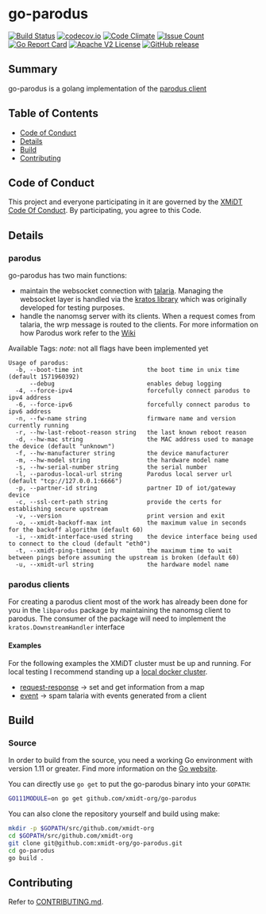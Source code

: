 # go-parodus

[![Build Status](https://travis-ci.com/xmidt-org/go-parodus.svg?branch=master)](https://travis-ci.com/xmidt-org/go-parodus)
[![codecov.io](http://codecov.io/github/xmidt-org/go-parodus/coverage.svg?branch=master)](http://codecov.io/github/xmidt-org/go-parodus?branch=master)
[![Code Climate](https://codeclimate.com/github/xmidt-org/go-parodus/badges/gpa.svg)](https://codeclimate.com/github/xmidt-org/go-parodus)
[![Issue Count](https://codeclimate.com/github/xmidt-org/go-parodus/badges/issue_count.svg)](https://codeclimate.com/github/xmidt-org/go-parodus)
[![Go Report Card](https://goreportcard.com/badge/github.com/xmidt-org/go-parodus)](https://goreportcard.com/report/github.com/xmidt-org/go-parodus)
[![Apache V2 License](http://img.shields.io/badge/license-Apache%20V2-blue.svg)](https://github.com/xmidt-org/go-parodus/blob/master/LICENSE)
[![GitHub release](https://img.shields.io/github/release/xmidt-org/go-parodus.svg)](CHANGELOG.md)


## Summary

go-parodus is a golang implementation of the [parodus client](https://github.com/xmidt-org/parodus)


## Table of Contents

- [Code of Conduct](#code-of-conduct)
- [Details](#details)
- [Build](#build)
- [Contributing](#contributing)

## Code of Conduct

This project and everyone participating in it are governed by the [XMiDT Code Of Conduct](https://xmidt.io/code_of_conduct/). 
By participating, you agree to this Code.

## Details

### parodus
go-parodus has two main functions: 
 - maintain the websocket connection with [talaria](https://github.com/xmidt-org/talaria). Managing the websocket layer is handled via the [kratos library](https://github.com/xmidt-org/kratos) which was originally developed for testing purposes. 
 - handle the nanomsg server with its clients. When a request comes from talaria, the wrp message is routed to the clients. For more information on how Parodus work refer to the [Wiki](https://github.com/xmidt-org/parodus/wiki/Parodus-In-Detail)

Available Tags:
_note_: not all flags have been implemented yet
```
Usage of parodus:
  -b, --boot-time int                  the boot time in unix time (default 1571960392)
      --debug                          enables debug logging
  -4, --force-ipv4                     forcefully connect parodus to ipv4 address
  -6, --force-ipv6                     forcefully connect parodus to ipv6 address
  -n, --fw-name string                 firmware name and version currently running
  -r, --hw-last-reboot-reason string   the last known reboot reason
  -d, --hw-mac string                  the MAC address used to manage the device (default "unknown")
  -f, --hw-manufacturer string         the device manufacturer
  -m, --hw-model string                the hardware model name
  -s, --hw-serial-number string        the serial number
  -l, --parodus-local-url string       Parodus local server url (default "tcp://127.0.0.1:6666")
  -p, --partner-id string              partner ID of iot/gateway device
  -c, --ssl-cert-path string           provide the certs for establishing secure upstream
  -v, --version                        print version and exit
  -o, --xmidt-backoff-max int          the maximum value in seconds for the backoff algorithm (default 60)
  -i, --xmidt-interface-used string    the device interface being used to connect to the cloud (default "eth0")
  -t, --xmidt-ping-timeout int         the maximum time to wait between pings before assuming the upstream is broken (default 60)
  -u, --xmidt-url string               the hardware model name

```

### parodus clients
For creating a parodus client most of the work has already been done for you in the `libparodus` package by maintaining
the nanomsg client to parodus. The consumer of the package will need to implement the `kratos.DownstreamHandler` interface

#### Examples
For the following examples the XMiDT cluster must be up and running. For local testing I recommend standing up a [local
docker cluster](https://github.com/xmidt-org/xmidt/tree/master/deploy).
- [request-response](examples/request-response/README.md) -> set and get information from a map
- [event](examples/request-response/README.md) -> spam talaria with events generated from a client

## Build

### Source

In order to build from the source, you need a working Go environment with 
version 1.11 or greater. Find more information on the [Go website](https://golang.org/doc/install).

You can directly use `go get` to put the go-parodus binary into your `GOPATH`:
```bash
GO111MODULE=on go get github.com/xmidt-org/go-parodus
```

You can also clone the repository yourself and build using make:

```bash
mkdir -p $GOPATH/src/github.com/xmidt-org
cd $GOPATH/src/github.com/xmidt-org
git clone git@github.com:xmidt-org/go-parodus.git
cd go-parodus
go build .
```

## Contributing

Refer to [CONTRIBUTING.md](CONTRIBUTING.md).

